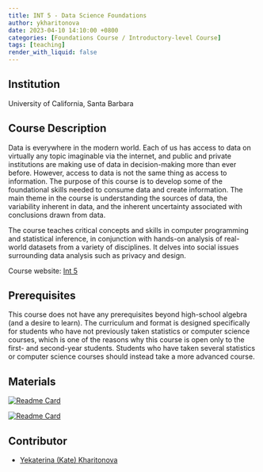 ```yaml
---
title: INT 5 - Data Science Foundations
author: ykharitonova
date: 2023-04-10 14:10:00 +0800
categories: [Foundations Course / Introductory-level Course]
tags: [teaching]
render_with_liquid: false
---
```


## Institution
University of California, Santa Barbara

## Course Description
Data is everywhere in the modern world. Each of us has access to data on virtually any topic imaginable via the internet, and public and private institutions are making use of data in decision-making more than ever before. However, access to data is not the same thing as access to information. The purpose of this course is to develop some of the foundational skills needed to consume data and create information. The main theme in the course is understanding the sources of data, the variability inherent in data, and the inherent uncertainty associated with conclusions drawn from data.

The course teaches critical concepts and skills in computer programming and statistical inference, in conjunction with hands-on analysis of real-world datasets from a variety of disciplines. It delves into social issues surrounding data analysis such as privacy and design.

Course website: [Int 5](https://ucsb-int5.github.io/f19/)



## Prerequisites
This course does not have any prerequisites beyond high-school algebra (and a desire to learn). The curriculum and format is designed specifically for students who have not previously taken statistics or computer science courses, which is one of the reasons why this course is open only to the first- and second-year students. Students who have taken several statistics or computer science courses should instead take a more advanced course.


## Materials
[![Readme Card](https://github-readme-stats.vercel.app/api/pin/?username=ucsb-int5&repo=int5-f19-notebooks)](https://github.com/ucsb-int5/int5-f19-notebooks)

[![Readme Card](https://github-readme-stats.vercel.app/api/pin/?username=ucsb-int5&repo=int5-f18-notebooks)](https://github.com/ucsb-int5/int5-f18-notebooks)


## Contributor
* [Yekaterina (Kate) Kharitonova](mailto:ykk@cs.ucsb.edu)

